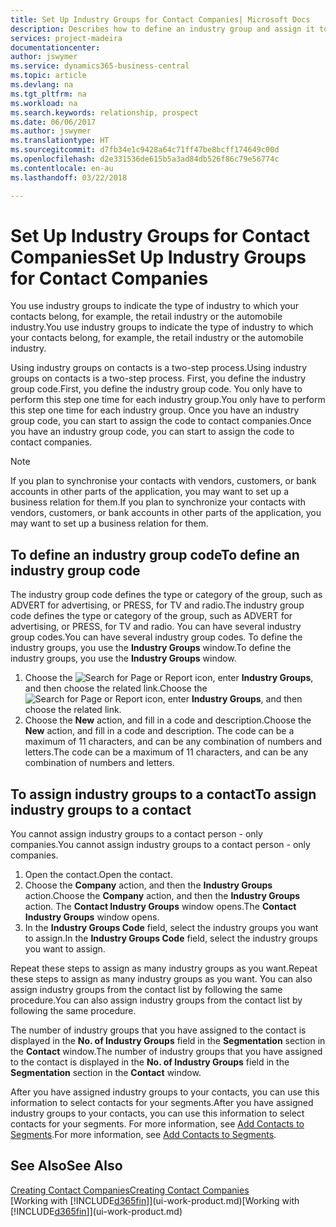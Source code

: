 ```yaml
---
title: Set Up Industry Groups for Contact Companies| Microsoft Docs
description: Describes how to define an industry group and assign it to a contact company, for example, the retail industry or the automobile industry.
services: project-madeira
documentationcenter: 
author: jswymer
ms.service: dynamics365-business-central
ms.topic: article
ms.devlang: na
ms.tgt_pltfrm: na
ms.workload: na
ms.search.keywords: relationship, prospect
ms.date: 06/06/2017
ms.author: jswymer
ms.translationtype: HT
ms.sourcegitcommit: d7fb34e1c9428a64c71ff47be8bcff174649c00d
ms.openlocfilehash: d2e331536de615b5a3ad84db526f86c79e56774c
ms.contentlocale: en-au
ms.lasthandoff: 03/22/2018

---
```

# <a name="set-up-industry-groups-for-contact-companies"></a><span data-ttu-id="f7b56-103">Set Up Industry Groups for Contact Companies</span><span class="sxs-lookup"><span data-stu-id="f7b56-103">Set Up Industry Groups for Contact Companies</span></span>
<span data-ttu-id="f7b56-104">You use industry groups to indicate the type of industry to which your contacts belong, for example, the retail industry or the automobile industry.</span><span class="sxs-lookup"><span data-stu-id="f7b56-104">You use industry groups to indicate the type of industry to which your contacts belong, for example, the retail industry or the automobile industry.</span></span>

<span data-ttu-id="f7b56-105">Using industry groups on contacts is a two-step process.</span><span class="sxs-lookup"><span data-stu-id="f7b56-105">Using industry groups on contacts is a two-step process.</span></span> <span data-ttu-id="f7b56-106">First, you define the industry group code.</span><span class="sxs-lookup"><span data-stu-id="f7b56-106">First, you define the industry group code.</span></span> <span data-ttu-id="f7b56-107">You only have to perform this step one time for each industry group.</span><span class="sxs-lookup"><span data-stu-id="f7b56-107">You only have to perform this step one time for each industry group.</span></span> <span data-ttu-id="f7b56-108">Once you have an industry group code, you can start to assign the code to contact companies.</span><span class="sxs-lookup"><span data-stu-id="f7b56-108">Once you have an industry group code, you can start to assign the code to contact companies.</span></span>

> [!NOTE]  
>   <span data-ttu-id="f7b56-109">If you plan to synchronise your contacts with vendors, customers, or bank accounts in other parts of the application, you may want to set up a business relation for them.</span><span class="sxs-lookup"><span data-stu-id="f7b56-109">If you plan to synchronize your contacts with vendors, customers, or bank accounts in other parts of the application, you may want to set up a business relation for them.</span></span>

## <a name="to-define-an-industry-group-code"></a><span data-ttu-id="f7b56-110">To define an industry group code</span><span class="sxs-lookup"><span data-stu-id="f7b56-110">To define an industry group code</span></span>
<span data-ttu-id="f7b56-111">The industry group code defines the type or category of the group, such as ADVERT for advertising, or PRESS, for TV and radio.</span><span class="sxs-lookup"><span data-stu-id="f7b56-111">The industry group code defines the type or category of the group, such as ADVERT for advertising, or PRESS, for TV and radio.</span></span> <span data-ttu-id="f7b56-112">You can have several industry group codes.</span><span class="sxs-lookup"><span data-stu-id="f7b56-112">You can have several industry group codes.</span></span> <span data-ttu-id="f7b56-113">To define the industry groups, you use the **Industry Groups** window.</span><span class="sxs-lookup"><span data-stu-id="f7b56-113">To define the industry groups, you use the **Industry Groups** window.</span></span>

1. <span data-ttu-id="f7b56-114">Choose the ![Search for Page or Report](media/ui-search/search_small.png "Search for Page or Report icon") icon, enter **Industry Groups**, and then choose the related link.</span><span class="sxs-lookup"><span data-stu-id="f7b56-114">Choose the ![Search for Page or Report](media/ui-search/search_small.png "Search for Page or Report icon") icon, enter **Industry Groups**, and then choose the related link.</span></span>
2. <span data-ttu-id="f7b56-115">Choose the **New** action, and fill in a code and description.</span><span class="sxs-lookup"><span data-stu-id="f7b56-115">Choose the **New** action, and fill in a code and description.</span></span> <span data-ttu-id="f7b56-116">The code can be a maximum of 11 characters, and can be any combination of numbers and letters.</span><span class="sxs-lookup"><span data-stu-id="f7b56-116">The code can be a maximum of 11 characters, and can be any combination of numbers and letters.</span></span>

## <a name="AssignIndustryGroupContact"></a> <span data-ttu-id="f7b56-117">To assign industry groups to a contact</span><span class="sxs-lookup"><span data-stu-id="f7b56-117">To assign industry groups to a contact</span></span>
<span data-ttu-id="f7b56-118">You cannot assign industry groups to a contact person - only companies.</span><span class="sxs-lookup"><span data-stu-id="f7b56-118">You cannot assign industry groups to a contact person - only companies.</span></span>

1. <span data-ttu-id="f7b56-119">Open the contact.</span><span class="sxs-lookup"><span data-stu-id="f7b56-119">Open the contact.</span></span>
2. <span data-ttu-id="f7b56-120">Choose the **Company** action, and then the **Industry Groups** action.</span><span class="sxs-lookup"><span data-stu-id="f7b56-120">Choose the **Company** action, and then the **Industry Groups** action.</span></span> <span data-ttu-id="f7b56-121">The **Contact Industry Groups** window opens.</span><span class="sxs-lookup"><span data-stu-id="f7b56-121">The **Contact Industry Groups** window opens.</span></span>
3. <span data-ttu-id="f7b56-122">In the **Industry Groups Code** field, select the industry groups you want to assign.</span><span class="sxs-lookup"><span data-stu-id="f7b56-122">In the **Industry Groups Code** field, select the industry groups you want to assign.</span></span>

<span data-ttu-id="f7b56-123">Repeat these steps to assign as many industry groups as you want.</span><span class="sxs-lookup"><span data-stu-id="f7b56-123">Repeat these steps to assign as many industry groups as you want.</span></span> <span data-ttu-id="f7b56-124">You can also assign industry groups from the contact list by following the same procedure.</span><span class="sxs-lookup"><span data-stu-id="f7b56-124">You can also assign industry groups from the contact list by following the same procedure.</span></span>

<span data-ttu-id="f7b56-125">The number of industry groups that you have assigned to the contact is displayed in the **No. of Industry Groups** field in the **Segmentation** section in the **Contact** window.</span><span class="sxs-lookup"><span data-stu-id="f7b56-125">The number of industry groups that you have assigned to the contact is displayed in the **No. of Industry Groups** field in the **Segmentation** section in the **Contact** window.</span></span>

<span data-ttu-id="f7b56-126">After you have assigned industry groups to your contacts, you can use this information to select contacts for your segments.</span><span class="sxs-lookup"><span data-stu-id="f7b56-126">After you have assigned industry groups to your contacts, you can use this information to select contacts for your segments.</span></span> <span data-ttu-id="f7b56-127">For more information, see [Add Contacts to Segments](marketing-add-contact-segment.md).</span><span class="sxs-lookup"><span data-stu-id="f7b56-127">For more information, see [Add Contacts to Segments](marketing-add-contact-segment.md).</span></span>

## <a name="see-also"></a><span data-ttu-id="f7b56-128">See Also</span><span class="sxs-lookup"><span data-stu-id="f7b56-128">See Also</span></span>
[<span data-ttu-id="f7b56-129">Creating Contact Companies</span><span class="sxs-lookup"><span data-stu-id="f7b56-129">Creating Contact Companies</span></span>](marketing-create-contact-companies.md)  
<span data-ttu-id="f7b56-130">[Working with [!INCLUDE[d365fin](includes/d365fin_md.md)]](ui-work-product.md)</span><span class="sxs-lookup"><span data-stu-id="f7b56-130">[Working with [!INCLUDE[d365fin](includes/d365fin_md.md)]](ui-work-product.md)</span></span>

